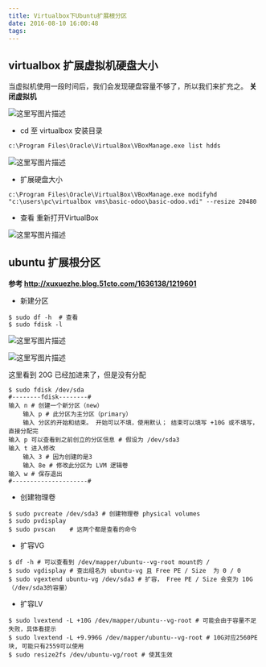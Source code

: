 ```yaml
---
title: Virtualbox下Ubuntu扩展根分区
date: 2016-08-10 16:00:48
tags:
---
```




## virtualbox 扩展虚拟机硬盘大小
当虚拟机使用一段时间后，我们会发现硬盘容量不够了，所以我们来扩充之。
**关闭虚拟机**

![这里写图片描述](http://img.blog.csdn.net/20160811152205106)

- cd 至 virtualbox 安装目录
``` cmd
c:\Program Files\Oracle\VirtualBox\VBoxManage.exe list hdds
```
![这里写图片描述](http://img.blog.csdn.net/20160811152853006)

- 扩展硬盘大小

```
c:\Program Files\Oracle\VirtualBox\VBoxManage.exe modifyhd "c:\users\pc\virtualbox vms\basic-odoo\basic-odoo.vdi" --resize 20480
```
- 查看 重新打开VirtualBox

![这里写图片描述](http://img.blog.csdn.net/20160811153430325)

## ubuntu 扩展根分区
**参考 http://xuxuezhe.blog.51cto.com/1636138/1219601**

 - 新建分区
```
$ sudo df -h  # 查看
$ sudo fdisk -l 
```
![这里写图片描述](http://img.blog.csdn.net/20160811153950145)

![这里写图片描述](http://img.blog.csdn.net/20160811154035849)

这里看到 20G 已经加进来了，但是没有分配
```
$ sudo fdisk /dev/sda
#--------fdisk--------#
输入 n # 创建一个新分区（new）
	输入 p # 此分区为主分区（primary）
	输入 分区的开始和结束。 开始可以不填，使用默认； 结束可以填写 +10G 或不填写，直接分配完
输入 p 可以查看到之前创立的分区信息 # 假设为 /dev/sda3
输入 t 进入修改
	输入 3 # 因为创建的是3
	输入 8e # 修改此分区为 LVM 逻辑卷 
输入 w # 保存退出
#---------------------#
```
 - 创建物理卷
```
$ sudo pvcreate /dev/sda3 # 创建物理卷 physical volumes
$ sudo pvdisplay
$ sudo pvscan    # 这两个都是查看的命令
```
 - 扩容VG

```
$ df -h # 可以查看到 /dev/mapper/ubuntu--vg-root mount的 /
$ sudo vgdisplay # 查出组名为 ubuntu-vg 且 Free PE / Size  为 0 / 0
$ sudo vgextend ubuntu-vg /dev/sda3 # 扩容， Free PE / Size 会变为 10G （/dev/sda3的容量）
```

 - 扩容LV
 

```
$ sudo lvextend -L +10G /dev/mapper/ubuntu--vg-root # 可能会由于容量不足失败，具体看提示
$ sudo lvextend -L +9.996G /dev/mapper/ubuntu--vg-root # 10G对应2560PE块, 可能只有2559可以使用
$ sudo resize2fs /dev/ubuntu-vg/root # 使其生效
```

